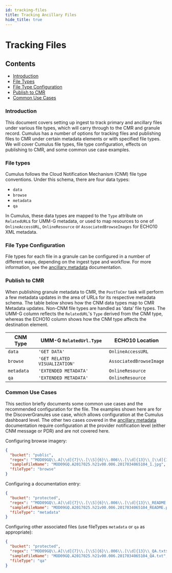 ```yaml
---
id: tracking-files
title: Tracking Ancillary Files
hide_title: true
---
```


# Tracking Files

## Contents

* [Introduction](#introduction)
* [File Types](#file-types)
* [File Type Configuration](#file-type-configuration)
* [Publish to CMR](#publish-to-cmr)
* [Common Use Cases](#common-use-cases)

### Introduction

This document covers setting up ingest to track primary and ancillary files under various file types, which will carry through to the CMR and granule record.
Cumulus has a number of options for tracking files and publishing files to CMR under certain metadata elements or with specified file types.
We will cover Cumulus file types, file type configuration, effects on publishing to CMR, and some common use case examples.

### File types

Cumulus follows the Cloud Notification Mechanism (CNM) file type conventions. Under this schema, there are four data types:

* `data`
* `browse`
* `metadata`
* `qa`

In Cumulus, these data types are mapped to the `Type` attribute on `RelatedURL`s for UMM-G metadata, or used to map
resources to one of `OnlineAccessURL`, `OnlineResource` or `AssociatedBrowseImages` for ECHO10 XML metadata.

### File Type Configuration

File types for each file in a granule can be configured in a number of different ways, depending on the ingest type and workflow.
For more information, see the [ancillary metadata](../features/ancillary_metadata) documentation.

### Publish to CMR

When publishing granule metadata to CMR, the `PostToCmr` task will perform a few metadata updates in the area of URLs for its respective metadata schema.
The table below shows how the CNM data types map to CMR Metadata updates. Non-CNM file types are handled as 'data' file types.
The UMM-G column reflects the `RelatedURL`'s `Type` derived from the CNM type, whereas the ECHO10 column shows how the CNM type affects the destination element.

|CNM Type |UMM-G `RelatedUrl.Type` |ECHO10 Location |
| ------  | ------ | ------ |
| `data` | `'GET DATA'` | `OnlineAccessURL` |
| `browse` | `'GET RELATED VISUALIZATION'` | `AssociatedBrowseImage` |
| `metadata` | `'EXTENDED METADATA'` | `OnlineResource` |
| `qa` | `'EXTENDED METADATA'` | `OnlineResource` |

### Common Use Cases

This section briefly documents some common use cases and the recommended configuration for the file.
The examples shown here are for the DiscoverGranules use case, which allows configuration at the Cumulus dashboard level.
The other two cases covered in the [ancillary metadata](../features/ancillary_metadata) documentation require configuration at the provider notification level (either CNM message or PDR) and are not covered here.

Configuring browse imagery:

```json
{
  "bucket": "public",
  "regex": "^MOD09GQ\\.A[\\d]{7}\\.[\\S]{6}\\.006\\.[\\d]{13}\\_[\\d]{1}.jpg$",
  "sampleFileName": "MOD09GQ.A2017025.h21v00.006.2017034065104_1.jpg",
  "fileType": "browse"
}  
```

Configuring a documentation entry:

```json
{
  "bucket": "protected",
  "regex": "^MOD09GQ\\.A[\\d]{7}\\.[\\S]{6}\\.006\\.[\\d]{13}\\_README.pdf$",
  "sampleFileName": "MOD09GQ.A2017025.h21v00.006.2017034065104_README.pdf",
  "fileType": "metadata"
}
```

Configuring other associated files (use fileTypes `metadata` or `qa` as appropriate):

```json
{
  "bucket": "protected",
  "regex": "^MOD09GQ\\.A[\\d]{7}\\.[\\S]{6}\\.006\\.[\\d]{13}\\_QA.txt$",
  "sampleFileName": "MOD09GQ.A2017025.h21v00.006.2017034065104_QA.txt",
  "fileType": "qa"
}
```
